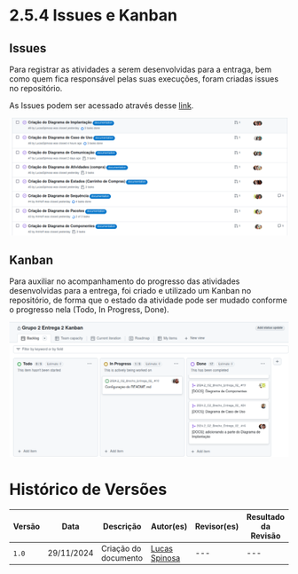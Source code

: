 # 2.5.4 Issues e Kanban

## Issues

Para registrar as atividades a serem desenvolvidas para a entraga, bem como quem fica responsável pelas suas execuções, foram criadas issues no repositório.

As Issues podem ser acessado através desse [link](https://github.com/UnBArqDsw2024-2/2024.2_G2_Brecho_Entrega_02_/issues).

![Issues](../Imagens/Issues.png)

## Kanban

Para auxiliar no acompanhamento do progresso das atividades desenvolvidas para a entrega, foi criado e utilizado um Kanban no repositório, de forma que o estado da atividade pode ser mudado conforme o progresso nela (Todo, In Progress, Done).

![Kanban](../Imagens/Kanban.png)

# Histórico de Versões
| Versão | Data       | Descrição              | Autor(es)                                                                                                                                          | Revisor(es)                                          | Resultado da Revisão                                         |
| ------ | ---------- | ---------------------- | -------------------------------------------------------------------------------------------------------------------------------------------------- | ---------------------------------------------------- | ---------------------------------------------------- |
| `1.0`  | 29/11/2024 | Criação do documento | [Lucas Spinosa](https://github.com/LucasSpinosa) | --- | --- |